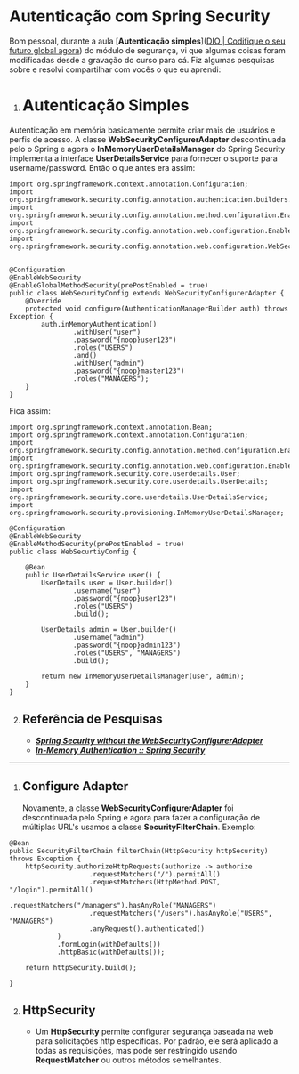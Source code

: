 # Autenticação com Spring Security



Bom pessoal, durante a aula [**Autenticação simples**]([DIO | Codifique o seu futuro global agora](https://web.dio.me/course/adicionando-seguranca-a-uma-api-rest-com-spring-security/learning/d3b4b5e7-f007-4a09-a5ce-a61923eef4f8?back=/track/coding-the-future-cognizant-arquitetura-com-spring-boot-e-cloud&tab=undefined&moduleId=undefined)) do módulo de segurança, vi que algumas coisas foram modificadas desde a gravação do curso para cá. Fiz algumas pesquisas sobre e resolvi compartilhar com vocês o que eu aprendi:



1. # Autenticação Simples

Autenticação em memória basicamente  permite criar mais de usuários e perfis de acesso. A classe **WebSecurityConfigurerAdapter** descontinuada pelo o Spring e agora o **InMemoryUserDetailsManager** do Spring Security implementa a interface **UserDetailsService** para fornecer o suporte para username/password. Então o que antes era assim: 

```
import org.springframework.context.annotation.Configuration;
import org.springframework.security.config.annotation.authentication.builders.AuthenticationManagerBuilder;
import org.springframework.security.config.annotation.method.configuration.EnableGlobalMethodSecurity;
import org.springframework.security.config.annotation.web.configuration.EnableWebSecurity;
import org.springframework.security.config.annotation.web.configuration.WebSecurityConfigurerAdapter;


@Configuration
@EnableWebSecurity
@EnableGlobalMethodSecurity(prePostEnabled = true)
public class WebSecurityConfig extends WebSecurityConfigurerAdapter {
	@Override
    protected void configure(AuthenticationManagerBuilder auth) throws Exception {
		auth.inMemoryAuthentication()
                .withUser("user")
                .password("{noop}user123")
                .roles("USERS")
                .and()
                .withUser("admin")
                .password("{noop}master123")
                .roles("MANAGERS");
    }
}
```



Fica assim:

```
import org.springframework.context.annotation.Bean;
import org.springframework.context.annotation.Configuration;
import org.springframework.security.config.annotation.method.configuration.EnableMethodSecurity;
import org.springframework.security.config.annotation.web.configuration.EnableWebSecurity;
import org.springframework.security.core.userdetails.User;
import org.springframework.security.core.userdetails.UserDetails;
import org.springframework.security.core.userdetails.UserDetailsService;
import org.springframework.security.provisioning.InMemoryUserDetailsManager;

@Configuration
@EnableWebSecurity
@EnableMethodSecurity(prePostEnabled = true)
public class WebSecurtiyConfig {

    @Bean
    public UserDetailsService user() {
        UserDetails user = User.builder()
                .username("user")
                .password("{noop}user123")
                .roles("USERS")
                .build();

        UserDetails admin = User.builder()
                .username("admin")
                .password("{noop}admin123")
                .roles("USERS", "MANAGERS")
                .build();

        return new InMemoryUserDetailsManager(user, admin);
    }
}
```



2. ## Referência de Pesquisas

   - ***[Spring Security without the WebSecurityConfigurerAdapter](https://spring.io/blog/2022/02/21/spring-security-without-the-websecurityconfigureradapter)***
   - ***[In-Memory Authentication :: Spring Security](https://docs.spring.io/spring-security/reference/servlet/authentication/passwords/in-memory.html#page-title)***



---

1. ## Configure Adapter

   Novamente, a classe **WebSecurityConfigurerAdapter** foi descontinuada pelo Spring e agora para fazer a configuração de múltiplas URL's usamos a classe **SecurityFilterChain**. Exemplo:

   

```
@Bean
public SecurityFilterChain filterChain(HttpSecurity httpSecurity) throws Exception {
    httpSecurity.authorizeHttpRequests(authorize -> authorize
                    .requestMatchers("/").permitAll()
                    .requestMatchers(HttpMethod.POST, "/login").permitAll()
                    .requestMatchers("/managers").hasAnyRole("MANAGERS")
                    .requestMatchers("/users").hasAnyRole("USERS", "MANAGERS")
                    .anyRequest().authenticated()
            )
            .formLogin(withDefaults())
            .httpBasic(withDefaults());

    return httpSecurity.build();

}
```

2. ## HttpSecurity

   - Um **HttpSecurity** permite configurar segurança baseada na web para solicitações http específicas. Por padrão, ele será aplicado a todas as requisições, mas pode ser restringido usando **RequestMatcher** ou outros métodos semelhantes.

     